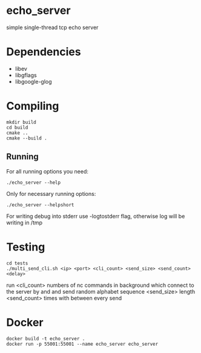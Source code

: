 # echo_server
simple single-thread tcp echo server

# Dependencies
* libev
* libgflags
* libgoogle-glog

# Compiling
``` shell
mkdir build
cd build
cmake ..
cmake --build .
```

## Running
For all running options you need:

```shell 
./echo_server --help
```


Only for necessary running options:

```shell 
./echo_server --helpshort
```


For writing debug into stderr use -logtostderr flag, otherwise log will be writing in /tmp

# Testing
```shell
cd tests
./multi_send_cli.sh <ip> <port> <cli_count> <send_size> <send_count> <delay>
```


run <cli_count> numbers of nc commands in background which connect to the server by <ip> and <port>
and send random alphabet sequence <send_size> length <send_count> times with <delay> between every send

# Docker
```shell
docker build -t echo_server .
docker run -p 55001:55001 --name echo_server echo_server
```
